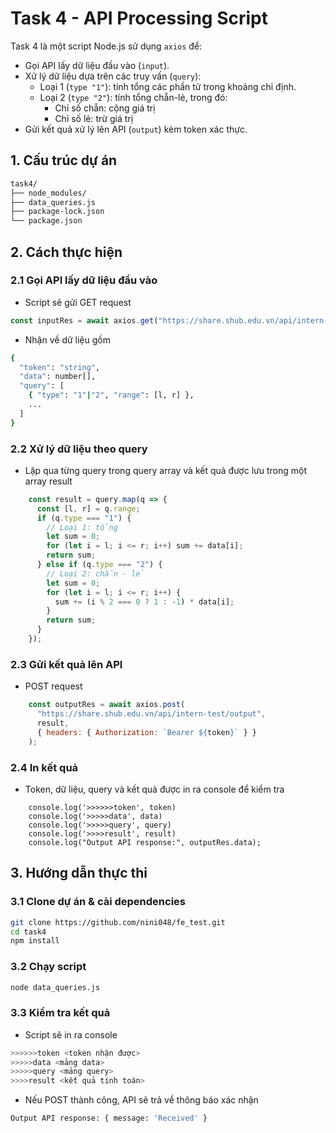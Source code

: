 # Task 4 - API Processing Script
Task 4 là một script Node.js sử dụng `axios` để:
- Gọi API lấy dữ liệu đầu vào (`input`).
- Xử lý dữ liệu dựa trên các truy vấn (`query`):
   - Loại 1 (`type "1"`): tính tổng các phần tử trong khoảng chỉ định.
   - Loại 2 (`type "2"`): tính tổng chẵn-lẻ, trong đó:
     - Chỉ số chẵn: cộng giá trị
     - Chỉ số lẻ: trừ giá trị
- Gửi kết quả xử lý lên API (`output`) kèm token xác thực.

## 1. Cấu trúc dự án
```bash
task4/
├── node_modules/ 
├── data_queries.js 
├── package-lock.json 
└── package.json 
```
## 2. Cách thực hiện
### 2.1 Gọi API lấy dữ liệu đầu vào
- Script sẽ gửi GET request
```javascript
const inputRes = await axios.get("https://share.shub.edu.vn/api/intern-test/input");

```
- Nhận về dữ liệu gồm
```bash
{
  "token": "string",
  "data": number[],
  "query": [
    { "type": "1"|"2", "range": [l, r] },
    ...
  ]
}

```
### 2.2 Xử lý dữ liệu theo query
- Lặp qua từng query trong query array và kết quả được lưu trong một array result
```javascript
    const result = query.map(q => {
      const [l, r] = q.range;
      if (q.type === "1") {
        // Loại 1: tổng
        let sum = 0;
        for (let i = l; i <= r; i++) sum += data[i];
        return sum;
      } else if (q.type === "2") {
        // Loại 2: chẵn - lẻ
        let sum = 0;
        for (let i = l; i <= r; i++) {
          sum += (i % 2 === 0 ? 1 : -1) * data[i];
        }
        return sum;
      }
    });
  ```
### 2.3 Gửi kết quả lên API
- POST request
```javascript 
    const outputRes = await axios.post(
      "https://share.shub.edu.vn/api/intern-test/output",
      result,
      { headers: { Authorization: `Bearer ${token}` } }
    );

```
### 2.4 In kết quả
- Token, dữ liệu, query và kết quả được in ra console để kiểm tra
```bass
    console.log('>>>>>>token', token)
    console.log('>>>>>data', data)
    console.log('>>>>>query', query)
    console.log('>>>>result', result)
    console.log("Output API response:", outputRes.data);

```
## 3. Hướng dẫn thực thi
### 3.1 Clone dự án & cài dependencies
```bash
git clone https://github.com/nini048/fe_test.git
cd task4
npm install
```
### 3.2 Chạy script
```bash
node data_queries.js
```
### 3.3 Kiểm tra kết quả
- Script sẽ in ra console
```bash
>>>>>>token <token nhận được>
>>>>>data <mảng data>
>>>>>query <mảng query>
>>>>result <kết quả tính toán>
```
- Nếu POST thành công, API sẽ trả về thông báo xác nhận
```bash
Output API response: { message: 'Received' }
```
